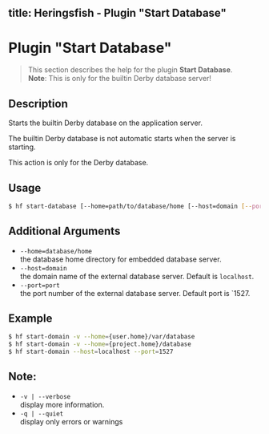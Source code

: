 title: Heringsfish - Plugin "Start Database"
---

<span class="fa fa-plug fa-4x"></span>

# Plugin "Start Database"

> This section describes the help for the plugin **Start Database**.<br>
> **Note**: This is only for the builtin Derby database server!


## Description

Starts the builtin Derby database on the application server.

The builtin Derby database is not automatic starts when the server is
starting.

This action is only for the Derby database.


## Usage

```bash
$ hf start-database [--home=path/to/database/home [--host=domain [--port=port]]]
```

## Additional Arguments

* `--home=database/home`<br>
  the database home directory for embedded database server.
* `--host=domain`<br>
  the domain name of the external database server. Default is `localhost`.
* `--port=port`<br>
  the port number of the external database server. Default port is `1527.

## Example

```bash
$ hf start-domain -v --home={user.home}/var/database
$ hf start-domain -v --home={project.home}/database
$ hf start-domain --host=localhost --port=1527
```

## Note:

* `-v | --verbose`<br>
  display more information.
* `-q | --quiet`<br>
  display only errors or warnings
